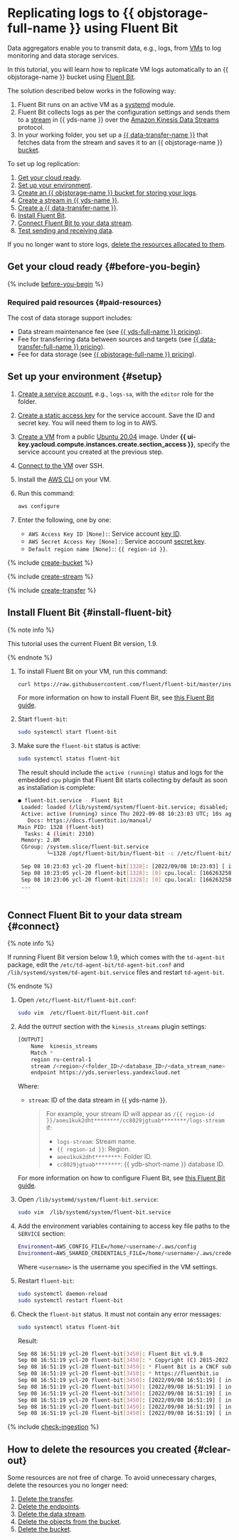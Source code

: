 # Replicating logs to {{ objstorage-full-name }} using Fluent Bit


Data aggregators enable you to transmit data, e.g., logs, from [VMs](../../compute/concepts/vm.md) to log monitoring and data storage services.

In this tutorial, you will learn how to replicate VM logs automatically to an {{ objstorage-name }} bucket using [Fluent Bit](https://fluentbit.io).

The solution described below works in the following way:
1. Fluent Bit runs on an active VM as a [systemd](https://ru.wikipedia.org/wiki/Systemd) module.
1. Fluent Bit collects logs as per the configuration settings and sends them to a [stream](../../data-streams/concepts/glossary.md#stream-concepts) in {{ yds-name }} over the [Amazon Kinesis Data Streams](https://aws.amazon.com/ru/kinesis/data-streams/) protocol.
1. In your working folder, you set up a [{{ data-transfer-name }}](../../data-transfer/concepts/index.md#transfer) that fetches data from the stream and saves it to an {{ objstorage-name }} [bucket](../../storage/concepts/bucket.md).

To set up log replication:

1. [Get your cloud ready](#before-you-begin).
1. [Set up your environment](#setup).
1. [Create an {{ objstorage-name }} bucket for storing your logs](#create-bucket).
1. [Create a stream in {{ yds-name }}](#create-stream).
1. [Create a {{ data-transfer-name }}](#create-transfer).
1. [Install Fluent Bit](#install-fluent-bit).
1. [Connect Fluent Bit to your data stream](#connect).
1. [Test sending and receiving data](#check-ingestion).

If you no longer want to store logs, [delete the resources allocated to them](#clear-out).

## Get your cloud ready {#before-you-begin}

{% include [before-you-begin](../_tutorials_includes/before-you-begin.md) %}


### Required paid resources {#paid-resources}

The cost of data storage support includes:

* Data stream maintenance fee (see [{{ yds-full-name }} pricing](../../data-streams/pricing.md)).
* Fee for transferring data between sources and targets (see [{{ data-transfer-full-name }} pricing](../../data-transfer/pricing.md)).
* Fee for data storage (see [{{ objstorage-full-name }} pricing](../../storage/pricing.md)).


## Set up your environment {#setup}

1. [Create a service account](../../iam/operations/sa/create.md), e.g., `logs-sa`, with the `editor` role for the folder.
1. [Create a static access key](../../iam/operations/authentication/manage-access-keys.md#create-access-key) for the service account. Save the ID and secret key. You will need them to log in to AWS.
1. [Create a VM](../../compute/operations/vm-create/create-linux-vm.md) from a public [Ubuntu 20.04](/marketplace/products/yc/ubuntu-20-04-lts) image. Under **{{ ui-key.yacloud.compute.instances.create.section_access }}**, specify the service account you created at the previous step.
1. [Connect to the VM](../../compute/operations/vm-connect/ssh.md#vm-connect) over SSH.
1. Install the [AWS CLI](https://docs.aws.amazon.com/cli/latest/userguide/getting-started-install.html) on your VM.
1. Run this command:

    ```bash
    aws configure
    ```
1. Enter the following, one by one:

    * `AWS Access Key ID [None]:`: Service account [key ID](../../iam/concepts/authorization/access-key.md).
    * `AWS Secret Access Key [None]:`: Service account [secret key](../../iam/concepts/authorization/access-key.md).
    * `Default region name [None]:`: `{{ region-id }}`.

{% include [create-bucket](../_tutorials_includes/create-bucket.md) %}

{% include [create-stream](../_tutorials_includes/create-stream.md) %}

{% include [create-transfer](../_tutorials_includes/create-transfer.md) %}

## Install Fluent Bit {#install-fluent-bit}

{% note info %}

This tutorial uses the current Fluent Bit version, 1.9.

{% endnote %}

1. To install Fluent Bit on your VM, run this command:
    ```bash
    curl https://raw.githubusercontent.com/fluent/fluent-bit/master/install.sh | sh
    ```
    For more information on how to install Fluent Bit, see [this Fluent Bit guide](https://docs.fluentbit.io/manual/installation/linux/ubuntu).

1. Start `fluent-bit`:
    ```bash
    sudo systemctl start fluent-bit
    ```
1. Make sure the `fluent-bit` status is active:
    ```bash
    sudo systemctl status fluent-bit
    ```

    The result should include the `active (running)` status and logs for the embedded `cpu` plugin that Fluent Bit starts collecting by default as soon as installation is complete:
    ```bash
    ● fluent-bit.service - Fluent Bit
     Loaded: loaded (/lib/systemd/system/fluent-bit.service; disabled; vendor preset: enabled)
     Active: active (running) since Thu 2022-09-08 10:23:03 UTC; 10s ago
       Docs: https://docs.fluentbit.io/manual/
   Main PID: 1328 (fluent-bit)
      Tasks: 4 (limit: 2310)
     Memory: 2.8M
     CGroup: /system.slice/fluent-bit.service
             └─1328 /opt/fluent-bit/bin/fluent-bit -c //etc/fluent-bit/fluent-bit.conf

     Sep 08 10:23:03 ycl-20 fluent-bit[1328]: [2022/09/08 10:23:03] [ info] [output:stdout:stdout.0] worker #0 started
     Sep 08 10:23:05 ycl-20 fluent-bit[1328]: [0] cpu.local: [1662632584.114661597, {"cpu_p"=>1.000000, "user_p"=>0.000000, >
     Sep 08 10:23:06 ycl-20 fluent-bit[1328]: [0] cpu.local: [1662632585.114797726, {"cpu_p"=>0.000000, "user_p"=>0.000000, >
     ...
     
    ``` 

## Connect Fluent Bit to your data stream {#connect}

{% note info %}

If running Fluent Bit version below 1.9, which comes with the `td-agent-bit` package, edit the `/etc/td-agent-bit/td-agent-bit.conf` and `/lib/systemd/system/td-agent-bit.service` files and restart `td-agent-bit`.

{% endnote %}


1. Open `/etc/fluent-bit/fluent-bit.conf`: 

   ```bash
   sudo vim  /etc/fluent-bit/fluent-bit.conf
   ```
1. Add the `OUTPUT` section with the `kinesis_streams` plugin settings:

    ```bash
    [OUTPUT]
        Name  kinesis_streams
        Match *
        region ru-central-1
        stream /<region>/<folder_ID>/<database_ID>/<data_stream_name>
        endpoint https://yds.serverless.yandexcloud.net
    ```
    Where:

    * `stream`: ID of the data stream in {{ yds-name }}. 
        >For example, your stream ID will appear as `/{{ region-id }}/aoeu1kuk2dht********/cc8029jgtuab********/logs-stream` if:
        >* `logs-stream`: Stream name.
        >* `{{ region-id }}`: Region.
        >* `aoeu1kuk2dht********`: Folder ID.
        >* `cc8029jgtuab********`: {{ ydb-short-name }} database ID.

    For more information on how to configure Fluent Bit, see [this Fluent Bit guide](https://docs.fluentbit.io/manual/administration/configuring-fluent-bit/classic-mode/configuration-file).

1. Open `/lib/systemd/system/fluent-bit.service`: 
   ```bash
   sudo vim  /lib/systemd/system/fluent-bit.service
   ```
1. Add the environment variables containing to access key file paths to the `SERVICE` section:
   ```bash
   Environment=AWS_CONFIG_FILE=/home/<username>/.aws/config
   Environment=AWS_SHARED_CREDENTIALS_FILE=/home/<username>/.aws/credentials
   ```

   Where `<username>` is the username you specified in the VM settings. 

1. Restart `fluent-bit`:
   ```bash
   sudo systemctl daemon-reload
   sudo systemctl restart fluent-bit
   ```
1. Check the `fluent-bit` status. It must not contain any error messages:
    ```bash
    sudo systemctl status fluent-bit
    ```

    Result:
    ```bash
    Sep 08 16:51:19 ycl-20 fluent-bit[3450]: Fluent Bit v1.9.8
    Sep 08 16:51:19 ycl-20 fluent-bit[3450]: * Copyright (C) 2015-2022 The Fluent Bit Authors
    Sep 08 16:51:19 ycl-20 fluent-bit[3450]: * Fluent Bit is a CNCF sub-project under the umbrella of Fluentd
    Sep 08 16:51:19 ycl-20 fluent-bit[3450]: * https://fluentbit.io
    Sep 08 16:51:19 ycl-20 fluent-bit[3450]: [2022/09/08 16:51:19] [ info] [fluent bit] version=1.9.8, commit=, pid=3450
    Sep 08 16:51:19 ycl-20 fluent-bit[3450]: [2022/09/08 16:51:19] [ info] [storage] version=1.2.0, type=memory-only, sync=normal, checksum=disabled, max_chunks_up=128
    Sep 08 16:51:19 ycl-20 fluent-bit[3450]: [2022/09/08 16:51:19] [ info] [cmetrics] version=0.3.6
    Sep 08 16:51:19 ycl-20 fluent-bit[3450]: [2022/09/08 16:51:19] [ info] [sp] stream processor started
    Sep 08 16:51:19 ycl-20 fluent-bit[3450]: [2022/09/08 16:51:19] [ info] [output:kinesis_streams:kinesis_streams.1] worker #0 started
    Sep 08 16:51:19 ycl-20 fluent-bit[3450]: [2022/09/08 16:51:19] [ info] [output:stdout:stdout.0] worker #0 started
    ```

{% include [check-ingestion](../_tutorials_includes/check-ingestion.md) %}

## How to delete the resources you created {#clear-out}

Some resources are not free of charge. To avoid unnecessary charges, delete the resources you no longer need:

1. [Delete the transfer](../../data-transfer/operations/transfer.md#delete).
1. [Delete the endpoints](../../data-transfer/operations/endpoint/index.md#delete).
1. [Delete the data stream](../../data-streams/operations/manage-streams.md#delete-data-stream).
1. [Delete the objects from the bucket](../../storage/operations/objects/delete.md).
1. [Delete the bucket](../../storage/operations/buckets/delete.md).
